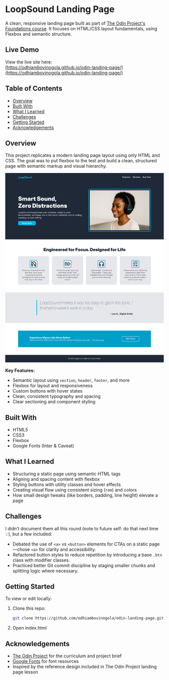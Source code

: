 # LoopSound Landing Page

A clean, responsive landing page built as part of [The Odin Project's Foundations course](https://www.theodinproject.com/paths/foundations/courses/foundations/lessons/landing-page). It focuses on HTML/CSS layout fundamentals, using Flexbox and semantic structure.

## Live Demo

View the live site here:  
[https://odhiambovinogola.github.io/odin-landing-page/](https://odhiambovinogola.github.io/odin-landing-page/)

## Table of Contents

- [Overview](#overview)
- [Built With](#built-with)
- [What I Learned](#what-i-learned)
- [Challenges](#challenges)
- [Getting Started](#getting-started)
- [Acknowledgements](#acknowledgements)

## Overview

This project replicates a modern landing page layout using only HTML and CSS. The goal was to put flexbox to the test and build a clean, structured page with semantic markup and visual hierarchy.

![Screenshot of the LoopSound Landing Page](./screenshot.png)

**Key Features:**

- Semantic layout using `section`, `header`, `footer`, and more
- Flexbox for layout and responsiveness
- Custom buttons with hover states
- Clean, consistent typography and spacing
- Clear sectioning and component styling

## Built With

- HTML5
- CSS3
- Flexbox
- Google Fonts (Inter & Caveat)

## What I Learned

- Structuring a static page using semantic HTML tags
- Aligning and spacing content with flexbox
- Styling buttons with utility classes and hover effects
- Creating visual flow using consistent sizing (`rem`) and colors
- How small design tweaks (like borders, padding, line height) elevate a page

## Challenges

I didn’t document them all this round (note to future self: do that next time 💡), but a few included:

- Debated the use of `<a>` vs `<button>` elements for CTAs on a static page—chose `<a>` for clarity and accessibility.
- Refactored button styles to reduce repetition by introducing a base `.btn` class with modifier classes.
- Practiced better Git commit discipline by staging smaller chunks and splitting logic where necessary.

## Getting Started

To view or edit locally:

1. Clone this repo:

   ```bash
   git clone https://github.com/odhiambovinogola/odin-landing-page.git
   ```

2. Open index.html

## Acknowledgements

- [The Odin Project](https://www.theodinproject.com/) for the curriculum and project brief
- [Google Fonts](https://fonts.google.com/) for font resources
- Inspired by the reference design included in The Odin Project landing page lesson
